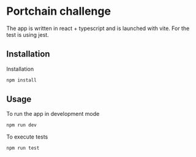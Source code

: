 # Portchain challenge

The app is written in react + typescript and is launched with vite. For the test is using jest.

## Installation

Installation

```bash
npm install
```

## Usage

To run the app in development mode

```bash
npm run dev
```

To execute tests

```bash
npm run test
```